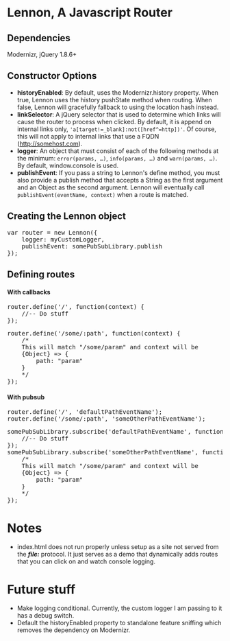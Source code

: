 # Lennon, A Javascript Router

## Dependencies
Modernizr, jQuery 1.8.6+

## Constructor Options
- **historyEnabled**: By default, uses the Modernizr.history property.  When true, Lennon uses the history pushState method when routing.  When false, Lennon will gracefully fallback to using the location hash instead.
- **linkSelector**: A jQuery selector that is used to determine which links will cause the router to process when clicked.  By default, it is append on internal links only, `'a[target!=_blank]:not([href^=http])'`.  Of course, this will not apply to internal links that use a FQDN (http://somehost.com).
- **logger**: An object that must consist of each of the following methods at the minimum: `error(params, …)`, `info(params, …)` and `warn(params, …)`.  By default, window.console is used.
- **publishEvent**: If you pass a string to Lennon's define method, you must also provide a publish method that accepts a String as the first argument and an Object as the second argument.  Lennon will eventually call `publishEvent(eventName, context)` when a route is matched.

## Creating the Lennon object
<pre>
var router = new Lennon({
    logger: myCustomLogger,
    publishEvent: somePubSubLibrary.publish
});
</pre>

## Defining routes
#### With callbacks
<pre>
router.define('/', function(context) {
    //-- Do stuff
});
</pre>
<pre>
router.define('/some/:path', function(context) {
    /*
    This will match "/some/param" and context will be
    {Object} => {
        path: "param"
    }
    */
});
</pre>

#### With pubsub
<pre>
router.define('/', 'defaultPathEventName');
router.define('/some/:path', 'someOtherPathEventName');
</pre>
<pre>
somePubSubLibrary.subscribe('defaultPathEventName', function(context) {
    //-- Do stuff
});
somePubSubLibrary.subscribe('someOtherPathEventName', function(context) {
    /*
    This will match "/some/param" and context will be
    {Object} => {
        path: "param"
    }
    */
});
</pre>

# Notes
- index.html does not run properly unless setup as a site not served from the ***file:*** protocol.  It just serves as a demo that dynamically adds routes that you can click on and watch console logging.

# Future stuff
- Make logging conditional.  Currently, the custom logger I am passing to it has a debug switch.
- Default the historyEnabled property to standalone feature sniffing which removes the dependency on Modernizr.